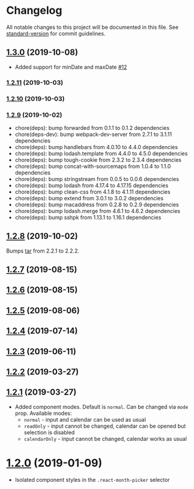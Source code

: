 # Changelog

All notable changes to this project will be documented in this file. See [standard-version](https://github.com/conventional-changelog/standard-version) for commit guidelines.

## [1.3.0](https://github.com/slavakisel/react-month-picker-input/compare/v1.2.11...v1.3.0) (2019-10-08)

* Added support for minDate and maxDate [#12](https://github.com/vk-lab/react-month-picker-input/pull/38)

### [1.2.11](https://github.com/slavakisel/react-month-picker-input/compare/v1.2.10...v1.2.11) (2019-10-03)

### [1.2.10](https://github.com/slavakisel/react-month-picker-input/compare/v1.2.9...v1.2.10) (2019-10-03)

### [1.2.9](https://github.com/slavakisel/react-month-picker-input/compare/v1.2.8...v1.2.9) (2019-10-02)

* chore(deps): bump forwarded from 0.1.1 to 0.1.2 dependencies
* chore(deps-dev): bump webpack-dev-server from 2.7.1 to 3.1.11 dependencies
* chore(deps): bump handlebars from 4.0.10 to 4.4.0 dependencies
* chore(deps): bump lodash.template from 4.4.0 to 4.5.0 dependencies
* chore(deps): bump tough-cookie from 2.3.2 to 2.3.4 dependencies
* chore(deps): bump concat-with-sourcemaps from 1.0.4 to 1.1.0 dependencies
* chore(deps): bump stringstream from 0.0.5 to 0.0.6 dependencies
* chore(deps): bump lodash from 4.17.4 to 4.17.15 dependencies
* chore(deps): bump clean-css from 4.1.8 to 4.1.11 dependencies
* chore(deps): bump extend from 3.0.1 to 3.0.2 dependencies
* chore(deps): bump macaddress from 0.2.8 to 0.2.9 dependencies
* chore(deps): bump lodash.merge from 4.6.1 to 4.6.2 dependencies
* chore(deps): bump sshpk from 1.13.1 to 1.16.1 dependencies


<a name="1.2.8"></a>
## [1.2.8](https://github.com/slavakisel/react-month-picker-input/compare/v1.2.7...v1.2.8) (2019-10-02)

Bumps [tar](https://github.com/npm/node-tar) from 2.2.1 to 2.2.2.

<a name="1.2.7"></a>
## [1.2.7](https://github.com/slavakisel/react-month-picker-input/compare/v1.2.6...v1.2.7) (2019-08-15)



<a name="1.2.6"></a>
## [1.2.6](https://github.com/slavakisel/react-month-picker-input/compare/v1.2.5...v1.2.6) (2019-08-15)



<a name="1.2.5"></a>
## [1.2.5](https://github.com/slavakisel/react-month-picker-input/compare/v1.2.4...v1.2.5) (2019-08-06)



<a name="1.2.4"></a>
## [1.2.4](https://github.com/slavakisel/react-month-picker-input/compare/v1.2.3...v1.2.4) (2019-07-14)



<a name="1.2.3"></a>
## [1.2.3](https://github.com/slavakisel/react-month-picker-input/compare/v1.2.2...v1.2.3) (2019-06-11)



<a name="1.2.2"></a>
## [1.2.2](https://github.com/slavakisel/react-month-picker-input/compare/v1.2.1...v1.2.2) (2019-03-27)



<a name="1.2.1"></a>
## [1.2.1](https://github.com/slavakisel/react-month-picker-input/compare/v1.1.6...v1.2.1) (2019-03-27)

* Added component modes. Default is `normal`. Can be changed via `mode` prop. Available modes:
  * `normal` - input and calendar can be used as usual
  * `readOnly` - input cannot be changed, calendar can be opened but selection is disabled
  * `calendarOnly` - input cannot be changed,
  calendar works as usual

<a name="1.2.0"></a>
# [1.2.0](https://github.com/slavakisel/react-month-picker-input/compare/v1.1.6...v1.2.0) (2019-01-09)

* Isolated component styles in the `.react-month-picker` selector
